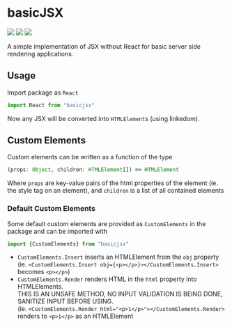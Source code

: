 # basicJSX
<a href="https://www.npmjs.com/package/basicjsx"><img src="https://img.shields.io/npm/v/basicjsx"></img></a>
<a href="https://www.npmjs.com/package/basicjsx"><img src="https://img.shields.io/npm/dw/basicjsx"></img></a>
<a href="https://github.com/tnichols217/basicJSX"><img src="https://img.shields.io/github/package-json/v/tnichols217/basicJSX?label=Github"></img></a>

A simple implementation of JSX without React for basic server side rendering applications.

## Usage
Import package as `React`
```js
import React from "basicjsx"
```

Now any JSX will be converted into `HTMLElement`s (using linkedom).

## Custom Elements
Custom elements can be written as a function of the type 
```ts
(props: Object, children: HTMLElement[]) => HTMLElement
```
Where `props` are key-value pairs of the html properties of the element (ie. the style tag on an element), and `children` is a list of all contained elements

### Default Custom Elements
Some default custom elements are provided as `CustomElements` in the package and can be imported with
```js
import {CustomElements} from "basicjsx"
```
- `CustomElements.Insert` inserts an HTMLElement from the `obj` property\
  (ie. `<CustomElements.Insert obj={<p></p>}></CustomElements.Insert>` becomes `<p></p>`)
- `CustomElements.Render` renders HTML in the `html` property into HTMLElements.\
  THIS IS AN UNSAFE METHOD, NO INPUT VALIDATION IS BEING DONE, SANITIZE INPUT BEFORE USING.\
  (ie. `<CustomElements.Render html="<p>1</p>"></CustomElements.Render>` renders to `<p>1</p>` as an HTMLElement
